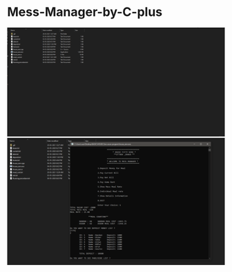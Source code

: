 # Mess-Manager-by-C-plus


<img src="https://github.com/didar115/Mess-Manager-by-C-plus/blob/main/Screenshot%20(393).png"/>
<img src="https://github.com/didar115/Mess-Manager-by-C-plus/blob/main/Screenshot%20(394).png"/>

